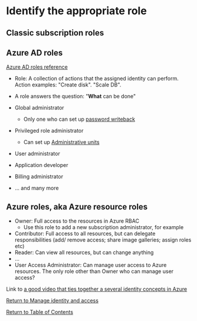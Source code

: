 # Identify the appropriate role

## Classic subscription roles

## Azure AD roles

[Azure AD roles reference](https://docs.microsoft.com/en-us/azure/active-directory/roles/permissions-reference)

* Role: A collection of actions that the assigned identity can perform. Action examples: "Create disk". "Scale DB".
* A role answers the question: "**What** can be done"


* Global administrator
   * Only one who can set up [password writeback](15-Configure%20password%20writeback.md)
* Privileged role administrator
   * Can set up [Administrative units](14-Manage%20administrative%20units.md)
* User administrator
* Application developer
* Billing administrator
* ... and many more

## Azure roles, aka Azure resource roles
* Owner: Full access to the resources in Azure RBAC 
   * Use this role to add a new subscription administrator, for example
* Contributor: Full access to all resources, but can delegate responsibilities (add/ remove access; share image galleries; assign roles etc)
* Reader: Can view all resources, but can change anything
* ...
* User Access Administrator: Can manage user access to Azure resources. The only role other than Owner who can manage user access?

Link to [a good video that ties together a several identity concepts in Azure](https://www.youtube.com/watch?v=4v7ffXxOnwU)



[Return to Manage identity and access](README.md)

[Return to Table of Contents](../README.md)
